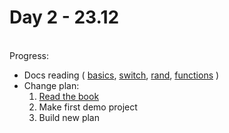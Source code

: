 # Day 2 - 23.12
<br>Progress:
  <ul>
    <li>Docs reading
	(
	<a href="https://tour.golang.org/basics/1">basics<a>,
        <a href="https://www.tutorialspoint.com/go/go_switch_statement.htm#:~:text=In%20Go%20programming%2C%20switch%20statements%20are%20of%20two,the%20type%20of%20a%20specially%20annotated%20switch%20expression.">switch</a>,
        <a href="https://golang.org/pkg/math/rand/">rand</a>,
        <a href="https://golangdocs.com/functions-in-golang">functions</a>
	)
    </li>
    <li>Change plan:
      <ol>
        <li><a href="http://golang-book.ru/">Read the book</a></li>
        <li>Make first demo project</li>
        <li>Build new plan</li>
      </ol>
    </li>
  </ul>

